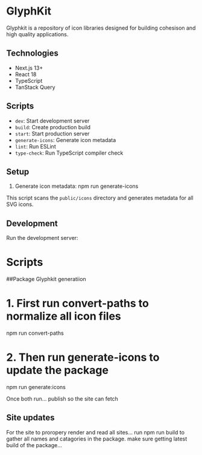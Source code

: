 # GlyphKit

Glyphkit is a repository of icon libraries designed for building cohesison and high quality applications. 


## Technologies

- Next.js 13+
- React 18
- TypeScript
- TanStack Query


## Scripts

- `dev`: Start development server
- `build`: Create production build
- `start`: Start production server
- `generate-icons`: Generate icon metadata
- `lint`: Run ESLint
- `type-check`: Run TypeScript compiler check



## Setup

1. Generate icon metadata:
npm run generate-icons

This script scans the `public/icons` directory and generates metadata for all SVG icons.

## Development

Run the development server:



# Scripts
##Package Glyphkit generatiion
# 1. First run convert-paths to normalize all icon files
npm run convert-paths

# 2. Then run generate-icons to update the package
npm run generate:icons

Once both run... publish so the site can fetch

## Site updates
For the site to proropery render and read all sites... run npm run build to gather all names and catagories in the package.
make sure getting latest build of the package...